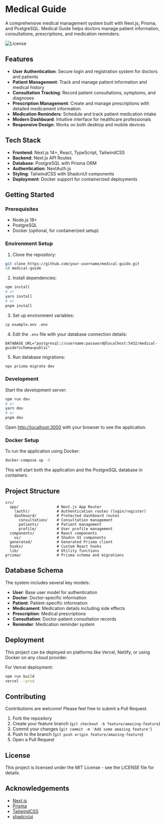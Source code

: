 # Medical Guide

A comprehensive medical management system built with Next.js, Prisma, and PostgreSQL. Medical Guide helps doctors manage patient information, consultations, prescriptions, and medication reminders.

![License](https://img.shields.io/badge/license-MIT-blue.svg)

## Features

- **User Authentication**: Secure login and registration system for doctors and patients
- **Patient Management**: Track and manage patient information and medical history
- **Consultation Tracking**: Record patient consultations, symptoms, and diagnoses
- **Prescription Management**: Create and manage prescriptions with detailed medicament information
- **Medication Reminders**: Schedule and track patient medication intake
- **Modern Dashboard**: Intuitive interface for healthcare professionals
- **Responsive Design**: Works on both desktop and mobile devices

## Tech Stack

- **Frontend**: Next.js 14+, React, TypeScript, TailwindCSS
- **Backend**: Next.js API Routes
- **Database**: PostgreSQL with Prisma ORM
- **Authentication**: NextAuth.js
- **Styling**: TailwindCSS with ShadcnUI components
- **Deployment**: Docker support for containerized deployments

## Getting Started

### Prerequisites

- Node.js 18+
- PostgreSQL
- Docker (optional, for containerized setup)

### Environment Setup

1. Clone the repository:

```bash
git clone https://github.com/your-username/medical-guide.git
cd medical-guide
```

2. Install dependencies:

```bash
npm install
# or
yarn install
# or
pnpm install
```

3. Set up environment variables:

```bash
cp example.env .env
```

4. Edit the `.env` file with your database connection details:

```
DATABASE_URL="postgresql://username:password@localhost:5432/medical-guide?schema=public"
```

5. Run database migrations:

```bash
npx prisma migrate dev
```

### Development

Start the development server:

```bash
npm run dev
# or
yarn dev
# or
pnpm dev
```

Open [http://localhost:3000](http://localhost:3000) with your browser to see the application.

### Docker Setup

To run the application using Docker:

```bash
docker-compose up -d
```

This will start both the application and the PostgreSQL database in containers.

## Project Structure

```
src/
  app/                 # Next.js App Router
    (auth)/            # Authentication routes (login/register)
    dashboard/         # Protected dashboard routes
      consultation/    # Consultation management
      patients/        # Patient management
      profile/         # User profile management
  components/          # React components
    ui/                # Shadcn UI components
  generated/           # Generated Prisma client
  hooks/               # Custom React hooks
  lib/                 # Utility functions
prisma/                # Prisma schema and migrations
```

## Database Schema

The system includes several key models:

- **User**: Base user model for authentication
- **Doctor**: Doctor-specific information
- **Patient**: Patient-specific information
- **Medicament**: Medication details including side effects
- **Prescription**: Medical prescriptions
- **Consultation**: Doctor-patient consultation records
- **Reminder**: Medication reminder system

## Deployment

This project can be deployed on platforms like Vercel, Netlify, or using Docker on any cloud provider.

For Vercel deployment:

```bash
npm run build
vercel --prod
```

## Contributing

Contributions are welcome! Please feel free to submit a Pull Request.

1. Fork the repository
2. Create your feature branch (`git checkout -b feature/amazing-feature`)
3. Commit your changes (`git commit -m 'Add some amazing feature'`)
4. Push to the branch (`git push origin feature/amazing-feature`)
5. Open a Pull Request

## License

This project is licensed under the MIT License - see the LICENSE file for details.

## Acknowledgements

- [Next.js](https://nextjs.org/)
- [Prisma](https://prisma.io/)
- [TailwindCSS](https://tailwindcss.com/)
- [shadcn/ui](https://ui.shadcn.com/)
